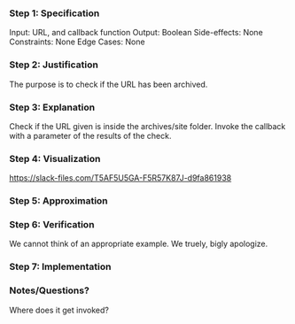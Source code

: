 ### Step 1: Specification
<!--record here -->
Input: URL, and callback function
Output: Boolean
Side-effects: None
Constraints: None
Edge Cases: None

### Step 2: Justification
<!--record here -->
The purpose is to check if the URL has been archived.

### Step 3: Explanation
<!--record here -->
Check if the URL given is inside the archives/site folder. Invoke the callback with a parameter of the results of the check.

### Step 4: Visualization
<!--record here -->
https://slack-files.com/T5AF5U5GA-F5R57K87J-d9fa861938

### Step 5: Approximation
<!-- record your approximation in the .js file -->

### Step 6: Verification
<!-- record your verification here, or, if you use a whiteboard, upload a photo of yoru whiteboard to this folder  -->

We cannot think of an appropriate example. We truely, bigly apologize. 

### Step 7: Implementation
<!-- record your implementation in the .js file -->


### Notes/Questions? 
Where does it get invoked? 
